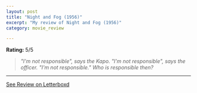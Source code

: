 ```yaml
---
layout: post
title: "Night and Fog (1956)"
excerpt: "My review of Night and Fog (1956)"
category: movie_review

---
```


**Rating:** 5/5

<blockquote><i>"I'm not responsible", says the Kapo. "I'm not responsible", says the officer. "I'm not responsible." Who is responsible then?  </i></blockquote>

<hr>

[See Review on Letterboxd](https://boxd.it/4Bv1jZ)
